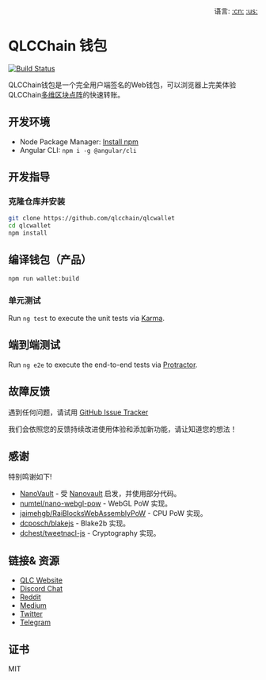 <div align="right">语言:
<a title="中文" href="/zh-cn/README.md">:cn:</a>
<a title="英文" href="README.md">:us:</a></div>

# QLCChain 钱包

[![Build Status](https://travis-ci.com/qlcchain/QLCWallet.svg?branch=master)](https://travis-ci.com/qlcchain/QLCWallet)

QLCChain钱包是一个完全用户端签名的Web钱包，可以浏览器上完美体验QLCChain[多维区块点阵](https://qlcchain.org)的快速转账。

## 开发环境

- Node Package Manager: [Install npm](https://www.npmjs.com/get-npm)
- Angular CLI: `npm i -g @angular/cli`

## 开发指导

### 克隆仓库并安装

```bash
git clone https://github.com/qlcchain/qlcwallet
cd qlcwallet
npm install
```

## 编译钱包（产品）

```bash
npm run wallet:build
```

### 单元测试

Run `ng test` to execute the unit tests via [Karma](https://karma-runner.github.io).

## 端到端测试

Run `ng e2e` to execute the end-to-end tests via [Protractor](http://www.protractortest.org/).

## 故障反馈

遇到任何问题，请试用 [GitHub Issue Tracker](https://github.com/qlcchain/qlcwallet/issues) 

我们会依照您的反馈持续改进使用体验和添加新功能，请让知道您的想法！

## 感谢

特别鸣谢如下!

- [NanoVault](https://github.com/cronoh/nanovault) - 受 [Nanovault](https://nanovault.io/) 启发，并使用部分代码。
- [numtel/nano-webgl-pow](https://github.com/numtel/nano-webgl-pow) - WebGL PoW 实现。
- [jaimehgb/RaiBlocksWebAssemblyPoW](https://github.com/jaimehgb/RaiBlocksWebAssemblyPoW) - CPU PoW 实现。
- [dcposch/blakejs](https://github.com/dcposch/blakejs) - Blake2b 实现。
- [dchest/tweetnacl-js](https://github.com/dchest/tweetnacl-js) - Cryptography 实现。

## 链接& 资源

- [QLC Website](https://qlcchain.org)
- [Discord Chat](https://discord.gg/JnCnhjr)
- [Reddit](https://www.reddit.com/r/Qlink/)
- [Medium](https://medium.com/qlc-chain)
- [Twitter](https://twitter.com/QLCchain)
- [Telegram](https://t.me/qlinkmobile)

## 证书

MIT